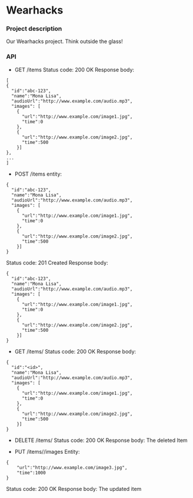 Wearhacks
============

### Project description

Our Wearhacks project. Think outside the glass!

### API

- GET /items
Status code: 200 OK
Response body:
```
[
{
  "id":"abc-123",
  "name":"Mona Lisa",
  "audioUrl":"http://www.example.com/audio.mp3",
  "images": [
    {
      "url":"http://www.example.com/image1.jpg",
      "time":0
    },
    {
      "url":"http://www.example.com/image2.jpg",
      "time":500
    }]
},
...
]
```

- POST /items
entity:
```
{
  "id":"abc-123",
  "name":"Mona Lisa",
  "audioUrl":"http://www.example.com/audio.mp3",
  "images": [
    {
      "url":"http://www.example.com/image1.jpg",
      "time":0
    },
    {
      "url":"http://www.example.com/image2.jpg",
      "time":500
    }]
}
```
Status code: 201 Created
Response body:
```
{
  "id":"abc-123",
  "name":"Mona Lisa",
  "audioUrl":"http://www.example.com/audio.mp3",
  "images": [
    {
      "url":"http://www.example.com/image1.jpg",
      "time":0
    },
    {
      "url":"http://www.example.com/image2.jpg",
      "time":500
    }]
}
```

- GET /items/<id>
Status code: 200 OK
Response body:
```
{
  "id":"<id>",
  "name":"Mona Lisa",
  "audioUrl":"http://www.example.com/audio.mp3",
  "images": [
    {
      "url":"http://www.example.com/image1.jpg",
      "time":0
    },
    {
      "url":"http://www.example.com/image2.jpg",
      "time":500
    }]
}
```

- DELETE /items/<id>
Status code: 200 OK
Response body: The deleted Item

- PUT /items/<id>/images
Entity:
```
{
    "url":"http://www.example.com/image3.jpg",
    "time":1000
}
```
Status code: 200 OK
Response body: The updated item
